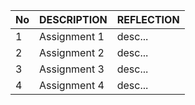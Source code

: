 | No | DESCRIPTION | REFLECTION |
| ------ | ------ | ------ |
| 1 | Assignment 1 | desc... |
| 2 | Assignment 2 | desc... |
| 3 | Assignment 3 | desc... |
| 4 | Assignment 4 | desc... |

